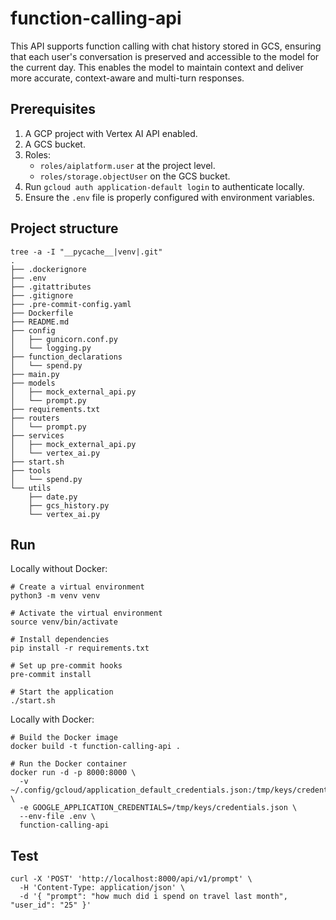 # function-calling-api

This API supports function calling with chat history stored in GCS, ensuring that each user's conversation is preserved and accessible to the model for the current day. This enables the model to maintain context and deliver more accurate, context-aware and multi-turn responses.

## Prerequisites

1. A GCP project with Vertex AI API enabled.
2. A GCS bucket.
3. Roles:
   - `roles/aiplatform.user` at the project level.
   - `roles/storage.objectUser` on the GCS bucket.
4. Run `gcloud auth application-default login` to authenticate locally.
5. Ensure the `.env` file is properly configured with environment variables.


## Project structure
```
tree -a -I "__pycache__|venv|.git"
.
├── .dockerignore
├── .env
├── .gitattributes
├── .gitignore
├── .pre-commit-config.yaml
├── Dockerfile
├── README.md
├── config
│   ├── gunicorn.conf.py
│   └── logging.py
├── function_declarations
│   └── spend.py
├── main.py
├── models
│   ├── mock_external_api.py
│   └── prompt.py
├── requirements.txt
├── routers
│   └── prompt.py
├── services
│   ├── mock_external_api.py
│   └── vertex_ai.py
├── start.sh
├── tools
│   └── spend.py
└── utils
    ├── date.py
    ├── gcs_history.py
    └── vertex_ai.py
```

## Run

Locally without Docker:
```
# Create a virtual environment
python3 -m venv venv

# Activate the virtual environment
source venv/bin/activate

# Install dependencies
pip install -r requirements.txt

# Set up pre-commit hooks
pre-commit install

# Start the application
./start.sh

```

Locally with Docker:
```
# Build the Docker image
docker build -t function-calling-api .

# Run the Docker container
docker run -d -p 8000:8000 \
  -v ~/.config/gcloud/application_default_credentials.json:/tmp/keys/credentials.json \
  -e GOOGLE_APPLICATION_CREDENTIALS=/tmp/keys/credentials.json \
  --env-file .env \
  function-calling-api

```

## Test
```
curl -X 'POST' 'http://localhost:8000/api/v1/prompt' \
  -H 'Content-Type: application/json' \
  -d '{ "prompt": "how much did i spend on travel last month", "user_id": "25" }'

```
